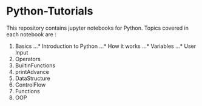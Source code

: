 # Python-Tutorials
This repository contains jupyter notebooks for Python. Topics covered in each notebook are :
1. Basics
...* Introduction to Python
...* How it works
...* Variables
...* User Input
2. Operators
3. BuiltinFunctions
4. printAdvance
5. DataStructure
6. ControlFlow
7. Functions
8. OOP
